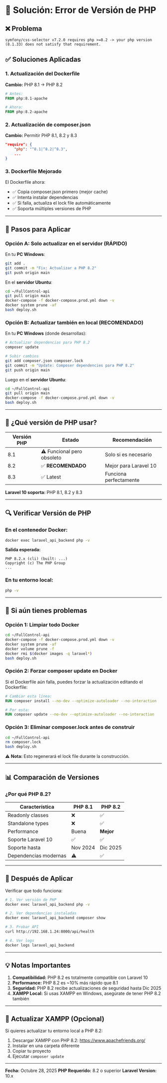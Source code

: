 # 🔧 Solución: Error de Versión de PHP

## ❌ Problema

```
symfony/css-selector v7.2.0 requires php >=8.2 -> your php version (8.1.33) does not satisfy that requirement.
```

## ✅ Soluciones Aplicadas

### 1. Actualización del Dockerfile

**Cambio:** PHP 8.1 → PHP 8.2

```dockerfile
# Antes:
FROM php:8.1-apache

# Ahora:
FROM php:8.2-apache
```

### 2. Actualización de composer.json

**Cambio:** Permitir PHP 8.1, 8.2 y 8.3

```json
"require": {
    "php": "^8.1|^8.2|^8.3",
    ...
}
```

### 3. Dockerfile Mejorado

El Dockerfile ahora:
- ✅ Copia composer.json primero (mejor cache)
- ✅ Intenta instalar dependencias
- ✅ Si falla, actualiza el lock file automáticamente
- ✅ Soporta múltiples versiones de PHP

---

## 🚀 Pasos para Aplicar

### Opción A: Solo actualizar en el servidor (RÁPIDO)

En tu **PC Windows**:
```bash
git add .
git commit -m "Fix: Actualizar a PHP 8.2"
git push origin main
```

En el **servidor Ubuntu**:
```bash
cd ~/FullControl-api
git pull origin main
docker-compose -f docker-compose.prod.yml down -v
docker system prune -af
bash deploy.sh
```

### Opción B: Actualizar también en local (RECOMENDADO)

En tu **PC Windows** (donde desarrollas):
```bash
# Actualizar dependencias para PHP 8.2
composer update

# Subir cambios
git add composer.json composer.lock
git commit -m "Update: Composer dependencies para PHP 8.2"
git push origin main
```

Luego en el **servidor Ubuntu**:
```bash
cd ~/FullControl-api
git pull origin main
docker-compose -f docker-compose.prod.yml down -v
bash deploy.sh
```

---

## 🎯 ¿Qué versión de PHP usar?

| Versión PHP | Estado | Recomendación |
|-------------|--------|---------------|
| 8.1 | ⚠️ Funcional pero obsoleto | Solo si es necesario |
| 8.2 | ✅ **RECOMENDADO** | Mejor para Laravel 10 |
| 8.3 | ✅ Latest | Funciona perfectamente |

**Laravel 10 soporta:** PHP 8.1, 8.2 y 8.3

---

## 🔍 Verificar Versión de PHP

### En el contenedor Docker:
```bash
docker exec laravel_api_backend php -v
```

**Salida esperada:**
```
PHP 8.2.x (cli) (built: ...)
Copyright (c) The PHP Group
...
```

### En tu entorno local:
```bash
php -v
```

---

## 🐛 Si aún tienes problemas

### Opción 1: Limpiar todo Docker
```bash
cd ~/FullControl-api
docker-compose -f docker-compose.prod.yml down -v
docker system prune -af
docker volume prune -f
docker rmi $(docker images -q laravel*)
bash deploy.sh
```

### Opción 2: Forzar composer update en Docker
Si el Dockerfile aún falla, puedes forzar la actualización editando el Dockerfile:

```dockerfile
# Cambiar esta línea:
RUN composer install --no-dev --optimize-autoloader --no-interaction

# Por esta:
RUN composer update --no-dev --optimize-autoloader --no-interaction
```

### Opción 3: Eliminar composer.lock antes de construir
```bash
cd ~/FullControl-api
rm composer.lock
bash deploy.sh
```

⚠️ **Nota:** Esto regenerará el lock file durante la construcción.

---

## 📊 Comparación de Versiones

### ¿Por qué PHP 8.2?

| Característica | PHP 8.1 | PHP 8.2 |
|----------------|---------|---------|
| Readonly classes | ❌ | ✅ |
| Standalone types | ❌ | ✅ |
| Performance | Buena | **Mejor** |
| Soporte Laravel 10 | ✅ | ✅ |
| Soporte hasta | Nov 2024 | Dic 2025 |
| Dependencias modernas | ⚠️ | ✅ |

---

## 🎉 Después de Aplicar

Verificar que todo funciona:

```bash
# 1. Ver versión de PHP
docker exec laravel_api_backend php -v

# 2. Ver dependencias instaladas
docker exec laravel_api_backend composer show

# 3. Probar API
curl http://192.168.1.24:8000/api/health

# 4. Ver logs
docker logs laravel_api_backend
```

---

## 💡 Notas Importantes

1. **Compatibilidad:** PHP 8.2 es totalmente compatible con Laravel 10
2. **Performance:** PHP 8.2 es ~10% más rápido que 8.1
3. **Seguridad:** PHP 8.2 recibe actualizaciones de seguridad hasta Dic 2025
4. **XAMPP Local:** Si usas XAMPP en Windows, asegúrate de tener PHP 8.2 también

---

## 🔄 Actualizar XAMPP (Opcional)

Si quieres actualizar tu entorno local a PHP 8.2:

1. Descargar XAMPP con PHP 8.2: https://www.apachefriends.org/
2. Instalar en una carpeta diferente
3. Copiar tu proyecto
4. Ejecutar `composer update`

---

**Fecha:** Octubre 28, 2025
**PHP Requerido:** 8.2 o superior
**Laravel Version:** 10.x

